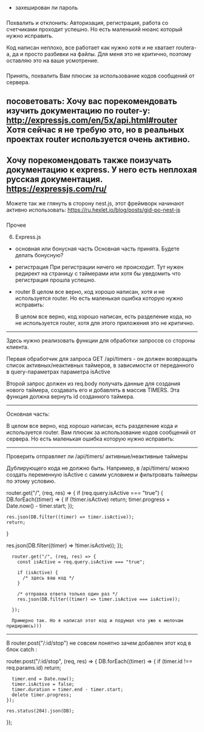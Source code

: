 - захеширован ли пароль

###
Похвалить и отклонить:
Авторизация, регистрация, работа со счетчиками проходит успешно. Но есть маленький нюанс который нужно исправить.

Код написан неплохо, все работает как нужно хотя и не хватает routera-а, да и просто разбивки на файлы. Для меня это не критично, поэтому оставляю это на ваше усмотрение.

###
Принять, похвалить
Вам плюсик за использование кодов сообщений от сервера.

###
посоветовать:
Хочу вас порекомендовать изучить документацию по router-у:
http://expressjs.com/en/5x/api.html#router
Хотя сейчас я не требую это, но в реальных проектах router используется очень активно.
---
Хочу порекомендовать также поизучать документацию к express.  У него есть неплохая русская документация.
https://expressjs.com/ru/
---
Можете так же глянуть в сторону nest.js, этот фреймворк начинают активно использовать:
https://ru.hexlet.io/blog/posts/gid-po-nest-js

###
Прочее

6. Express.js
- основная или бонусная часть
    Основная часть принята. Будете делать бонусную?

- регистрация
    При регистрации ничего не происходит. Тут нужен редирект на страницу с таймерами или хотя бы уведомить что регистрация прошла успешно.


- router
    В целом все верно, код хорошо написан, хотя и не используется router. Но есть маленькая ошибка которую нужно исправить:

    В целом все верно, код хорошо написан, есть разделение кода, но не используется router, хотя для этого приложения это не критично.




-----------------

Здесь нужно реализовать функции для обработки запросов со стороны клиента.

Первая обработчик для запроса GET /api/timers - он должен возвращать список активных/неактивных таймеров, в зависимости от переданного в query-параметрах параметра isActive

Второй запрос должен из req.body получать данные для создания нового таймера, создавать его и добавлять в массив TIMERS. Эта функция должна вернуть id созданного таймера.

----
Основная часть:

В целом все верно, код хорошо написан, есть разделение кода и используется router. Вам плюсик за использование кодов сообщений от сервера. Но есть маленькая ошибка которую нужно исправить:


-------------------
Проверить отправляет ли /api/timers/ активные/неактивные таймеры

Дублирующего кода не должно быть. Например, в /api/timers/ можно создать переменную isActive с самим условием и фильтровать таймеры по этому условию.

router.get("/", (req, res) => {
  if (req.query.isActive === "true") {
    DB.forEach((timer) => {
      if (!timer.isActive) return;
      timer.progress = Date.now() - timer.start;
    });

    res.json(DB.filter((timer) => timer.isActive));
    return;
  }

  res.json(DB.filter((timer) => !timer.isActive));
});

      router.get("/", (req, res) => {
        const isActive = req.query.isActive === "true";

        if (isActive) {
          /* здесь ваш код */
        }

        /* отправка ответа только один раз */
        res.json(DB.filter((timer) => timer.isActive === isActive));

      });

      Примерно так. Но я написал этот код и подумал что уже к мелочам придираюсь)))

------------------
В router.post("/:id/stop") не совсем понятно зачем добавлен этот код в блок catch :

router.post("/:id/stop", (req, res) => {
    DB.forEach((timer) => {
      if (timer.id !== req.params.id) return;

      timer.end = Date.now();
      timer.isActive = false;
      timer.duration = timer.end - timer.start;
      delete timer.progress;
    });

    res.status(204).json(DB);
});
